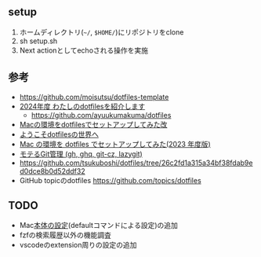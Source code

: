 ## setup
1. ホームディレクトリ(`~/`, `$HOME/`)にリポジトリをclone
2. sh setup.sh
3. Next actionとしてechoされる操作を実施


## 参考
- https://github.com/moisutsu/dotfiles-template
- [2024年度 わたしのdotfilesを紹介します](https://zenn.dev/smartcamp/articles/f20a72910bde40)
  - https://github.com/ayuukumakuma/dotfiles
- [Macの環境をdotfilesでセットアップしてみた改](https://github.com/tsukuboshi/dotfiles)
- [ようこそdotfilesの世界へ](https://qiita.com/yutkat/items/c6c7584d9795799ee164)
- [Mac の環境を dotfiles でセットアップしてみた(2023 年度版)](https://zenn.dev/tsukuboshi/articles/6e82aef942d9af)
- [モテるGit管理 (gh, ghq, git-cz, lazygit)](https://zenn.dev/mozumasu/articles/mozumasu-lazy-git)
- https://github.com/tsukuboshi/dotfiles/tree/26c2fd1a315a34bf38fdab9ed0dce8b0d52ddf32
-  GitHub topicのdotfiles https://github.com/topics/dotfiles

## TODO
- Mac[本体の設定](https://support.apple.com/ja-jp/guide/terminal/apda49a1bb2-577e-4721-8f25-ffc0836f6997/mac#:~:text=defaults%20%E3%83%84%E3%83%BC%E3%83%AB%E3%81%AFmacOS%E3%81%AE,%E8%A8%AD%E5%AE%9A%E3%81%AB%E3%82%A2%E3%82%AF%E3%82%BB%E3%82%B9%E3%81%A7%E3%81%8D%E3%81%BE%E3%81%99%E3%80%82)(defaultコマンドによる設定)の追加
- fzfの検索履歴以外の機能調査
- vscodeのextension周りの設定の追加